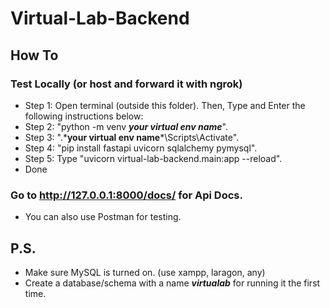 # Virtual-Lab-Backend
## How To
### Test Locally (or host and forward it with ngrok)
- Step 1: Open terminal (outside this folder). Then, 
Type and Enter the following instructions below:
- Step 2: "python -m venv ***your virtual env name***".
- Step 3: ".\***your virtual env name***\Scripts\Activate".
- Step 4: "pip install fastapi uvicorn sqlalchemy pymysql".
- Step 5: Type "uvicorn virtual-lab-backend.main:app --reload".
- Done

### Go to http://127.0.0.1:8000/docs/ for Api Docs.
- You can also use Postman for testing.
## P.S.
- Make sure MySQL is turned on. (use xampp, laragon, any)
- Create a database/schema with a name ***virtualab*** for running it the first time.
